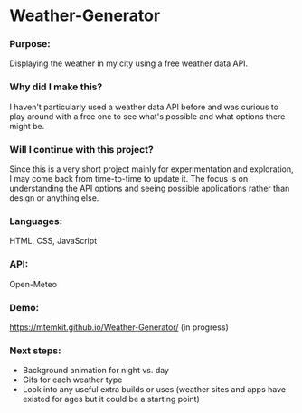 # Weather-Generator

### Purpose:

Displaying the weather in my city using a free weather data API.

### Why did I make this?

I haven't particularly used a weather data API before and was curious to play around with a free one to see what's possible and what options there might be. 

### Will I continue with this project?

Since this is a very short project mainly for experimentation and exploration, I may come back from time-to-time to update it. The focus is on understanding the API options and seeing possible applications rather than design or anything else.

### Languages:

HTML, CSS, JavaScript

### API:

Open-Meteo

### Demo:

https://mtemkit.github.io/Weather-Generator/ (in progress)

### Next steps:

- Background animation for night vs. day
- Gifs for each weather type
- Look into any useful extra builds or uses (weather sites and apps have existed for ages but it could be a starting point)
